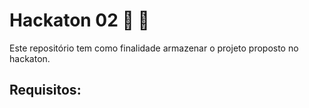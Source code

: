 # Hackaton 02 :wrench: :hammer:

Este repositório tem como finalidade armazenar o projeto proposto no hackaton.

## Requisitos:
